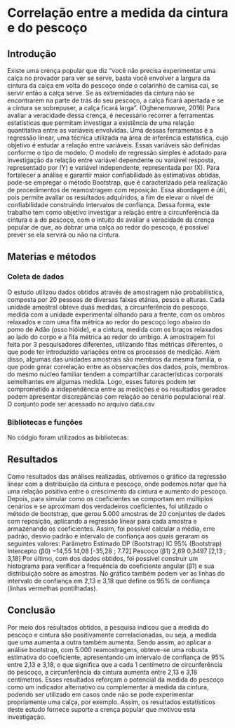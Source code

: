 # Correlação entre a medida da cintura e do pescoço
## Introdução
  Existe uma crença popular que diz “você não precisa experimentar uma calça no
provador para ver se serve, basta você envolver a largura da cintura da calça em volta do
pescoço onde o colarinho de camisa cai, se servir então a calça serve. Se as extremidades da
cintura não se encontrarem na parte de trás do seu pescoço, a calça ficará apertada e se a
cintura se sobrepuser, a calça ficará larga”. (Oghenemavwe, 2016)
  Para avaliar a veracidade dessa crença, é necessário recorrer a ferramentas estatísticas
que permitam investigar a existência de uma relação quantitativa entre as variáveis
envolvidas. Uma dessas ferramentas é a regressão linear, uma técnica utilizada na área de
inferência estatística, cujo objetivo é estudar a relação entre variáveis. Essas variáveis são
definidas conforme o tipo de modelo. O modelo de regressão simples é adotado para
investigação da relação entre variável dependente ou variável resposta, representado por (Y)
e variável independente, representada por (X).
  Para fortalecer a análise e garantir maior confiabilidade às estimativas obtidas,
pode-se empregar o método Bootstrap, que é caracterizado pela realização de procedimentos
de reamostragem com reposição. Essa abordagem é útil, pois permite avaliar os resultados
adquiridos, a fim de elevar o nível de confiabilidade construindo intervalos de confiança.
  Dessa forma, este trabalho tem como objetivo investigar a relação entre a
circunferência da cintura e a do pescoço, com o intuito de avaliar a veracidade da crença
popular de que, ao dobrar uma calça ao redor do pescoço, é possível prever se ela servirá ou
não na cintura.

## Materias e métodos
### Coleta de dados
  O estudo utilizou dados obtidos através de amostragem não probabilística, composta
por 20 pessoas de diversas faixas etárias, pesos e alturas. Cada unidade amostral obteve duas
medidas, a circunferência do pescoço, medida com a unidade experimental olhando para a
frente, com os ombros relaxados e com uma fita métrica ao redor do pescoço logo abaixo do
pomo de Adão (osso hióide), e a cintura, medida com os braços relaxados ao lado do corpo e
a fita métrica ao redor do umbigo.
  A amostragem foi feita por 3 pesquisadores diferentes, utilizando fitas métricas
diferentes, o que pode ter introduzido variações entre os processos de medição. Além disso,
algumas das unidades amostrais são membros da mesma família, o que pode gerar correlação
entre as observações dos dados, pois, membros do mesmo núcleo familiar tendem a
compartilhar características corporais semelhantes em algumas medida. Logo, esses fatores
podem ter comprometido a independência entre as medições e os resultados gerados podem
apresentar discrepâncias com relação ao cenário populacional real. O conjunto pode ser 
acessado no arquivo data.csv

### Bibliotecas e funções
  No códgio foram utilizados as bibliotecas:

## Resultados
  Como resultados das análises realizadas, obtivemos o gráfico da regressão linear
com a distribuição da cintura e pescoço, onde podemos notar que há uma relação
positiva entre o crescimento da cintura e aumento do pescoço.
  Depois, para simular como os coeficientes se comportam em múltiplos cenários e se
aproximam dos verdadeiros coeficientes, foi utilizado o método de bootstrap, que gerou
5.000 amostras de 20 conjuntos de dados com reposição, aplicando a regressão linear para
cada amostra e armazenando os coeficientes. Assim, foi possível calcular a média, erro
padrão, desvio padrão e intervalo de confiança aos quais geraram os seguintes valores:
Parâmetro Estimado DP (Bootstrap) IC 95% (Bootstrap)
Intercepto (β0) −14,55 14,08 [-35,28 ; 7.72]
Pescoço (β1) 2,69 0,3497 [2,13 ; 3,18]
  Por último, com dos dados obtidos, foi possível construir um histograma para
verificar a frequência do coeficiente angular (β1) e sua distribuição sobre as amostras. No
gráfico também podem ver as linhas do intervalo de confiança em 2,13 e 3,18 que define os
95% de confiança (linhas vermelhas pontilhadas).

## Conclusão
  Por meio dos resultados obtidos, a pesquisa indicou que a medida do pescoço e
cintura são positivamente correlacionadas, ou seja, a medida que uma aumenta a outra
também aumenta. 
  Sendo assim, ao aplicar a análise bootstrap, com 5.000 reamostragens, obteve-se uma
robusta estimativa do coeficiente, apresentando um intervalo de confiança de 95% entre 2,13
e 3,18, o que significa que a cada 1 centímetro de circunferência do pescoço, a
circunferência da cintura aumenta entre 2,13 e 3,18 centímetros.
  Esses resultados reforçam o potencial da medida do pescoço como um indicador
alternativo ou complementar à medida da cintura, podendo ser utilizado em casos onde não se
pode experimentar propriamente uma calça, por exemplo. Assim, os resultados estatísticos
deste estudo fornece suporte a crença popular que motivou esta investigação.










